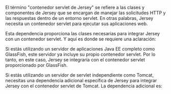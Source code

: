 El término "contenedor servlet de Jersey" se refiere a las clases y componentes de Jersey que se encargan de manejar las solicitudes HTTP y las respuestas dentro de un entorno servlet. En otras palabras, Jersey necesita un contenedor servlet para ejecutar sus aplicaciones web.

Esta dependencia proporciona las clases necesarias para integrar Jersey con un contenedor servlet. Y aquí es donde se requiere una aclaración:

Si estás utilizando un servidor de aplicaciones Java EE completo como GlassFish, este servidor ya incluye su propio contenedor servlet. Por lo tanto, en este caso, Jersey se integraría con el contenedor servlet proporcionado por GlassFish.

Si estás utilizando un servidor de servlet independiente como Tomcat, necesitas una dependencia adicional específica de Jersey para integrar Jersey con el contenedor servlet de Tomcat. La dependencia adicional es:
